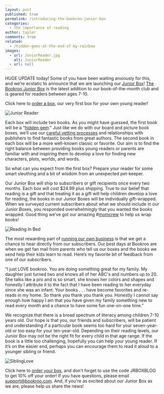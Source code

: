 ```yaml
---
layout: post
published: true
permalink: /introducing-the-bookroo-junior-box
categories:
  - the importance of reading
author: tayler
comments: true
related:
  - /hidden-gems-at-the-end-of-my-rainbow
images:
  - url: JuniorReader.jpg
    alt: JuniorReader
  - url: null
---
```

HUGE UPDATE today! Some of you have been waiting anxiously for this, and we’re ecstatic to announce that we are launching our [Junior Box](https://bookroo.com/junior-box&source=gmail&ust=1503611469714000&usg=AFQjCNG02_JzXsiyp8YyeQiBCU7B8bg2eQ "Junior Box")! [The Bookroo Junior Box](https://bookroo.com/junior-box&source=gmail&ust=1503611469714000&usg=AFQjCNG02_JzXsiyp8YyeQiBCU7B8bg2eQ "Junior Box") is the latest addition to our book-of-the-month club and is geared for readers between ages 7-10. 

Click here to [order a box](https://bookroo.com/junior-box&source=gmail&ust=1503611469714000&usg=AFQjCNG02_JzXsiyp8YyeQiBCU7B8bg2eQ "Junior Box"), our very first box for your own young reader!

![Junior Reader]({{site.baseurl}}/assets/img/posts/JuniorReader.jpg)

Each box will include two books. As you might have guessed, the first book will be a “[hidden gem](http://blog.bookroo.com/hidden-gems-at-the-end-of-my-rainbow "Hidden Gems at the End of My Rainbow").” Just like we do with our board and picture book boxes, we’ll use our [careful vetting processes](http://blog.bookroo.com/inside-the-bookroo-review-process "Inside the Bookroo Review Process") and relationships with publishers to find fantastic books from great authors. The second book in each box will be a more well-known classic or favorite. Our aim is to find the right balance between providing books young readers or parents are familiar with and inspiring them to develop a love for finding new characters, plots, worlds, and words.

So what can you expect from the first box? Prepare your reader for some smart sleuthing and a bit of wisdom from an unexpected pet-keeper.

Our Junior Box will ship to subscribers or gift recipients once every two months. Each box will cost $24.99 plus shipping. True to our belief that reading is a gift and that treating it as a gift will help children develop a love for reading, the books in our Junior Boxes will be individually gift-wrapped. When we surveyed current subscribers about what we should include in our Junior Boxes, you responded overwhelmingly that you wanted the books wrapped. Good thing we’ve got our amazing #[momcrew](http://blog.bookroo.com/behind-the-scenes-at-bookroo "Behind the Scenes at Bookroo") to help us wrap books!

![Reading In Bed]({{site.baseurl}}/assets/img/posts/Readinginbed.jpg)


The most rewarding part of [running our own business](http://blog.bookroo.com/the-who-behind-bookroo&source=gmail&ust=1503611469714000&usg=AFQjCNFMrCNdXtV6DvmD_M_XZHb1AkLyfQ "The Who Behind Bookroo") is that we get a chance to hear directly from our subscribers. Our best days at Bookroo are when we get fan mail from parents who tell us our boxes and the books we send help their kids learn to read. Here’s my favorite bit of feedback from one of our subscribers.

“I just LOVE bookroo. You are doing something great for my family. My daughter just turned two and knows all of her ABC's and numbers up to 20. She talks like a pro and is so smart, she knows her colors and shapes and honestly I attribute it to the fact that I have been reading to her everyday since she was an infant. Your books . . . have become favorites and re-reads in my home. So thank you thank you thank you. Honestly I cannot say enough how happy I am that you have given my family something new to read every month and a chance to have some fun one-on-one time.”

We recognize that there is a broad spectrum of literacy among children 7-10 years old. Our hope is that you, our friends and subscribers, will be patient and understanding if a particular book seems too hard for your seven-year-old or too easy for your ten-year-old. Depending on their reading levels, our Junior Box may not be the right fit for every child in that age range. If the book is a little too challenging, hopefully you can help your young reader. If it’s on the easier end, perhaps you can encourage them to read it aloud to a younger sibling or friend.

![SiblingLove]({{site.baseurl}}/assets/img/posts/SiblingLove.jpg)

Click here to [order your box](https://bookroo.com/junior-box&source=gmail&ust=1503611469714000&usg=AFQjCNG02_JzXsiyp8YyeQiBCU7B8bg2eQ "Junior Box"), and don't forget to use the code JRBOXBLOG to get 10% off your order! If you have questions, please email support@bookroo.com. And, if you're as excited about our Junior Box as we are, please help us share the news!
